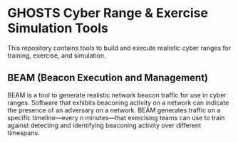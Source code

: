 # GHOSTS Cyber Range & Exercise Simulation Tools

This repository contains tools to build and execute realistic cyber ranges for training, exercise, and simulation.

## BEAM (Beacon Execution and Management)

BEAM is a tool to generate realistic network beacon traffic for use in cyber ranges. Software that exhibits beaconing activity on a network can indicate the presence of an adversary on a network. BEAM generates traffic on a specific timeline—every n minutes—that exercising teams can use to train against detecting and identifying beaconing activity over different timespans.